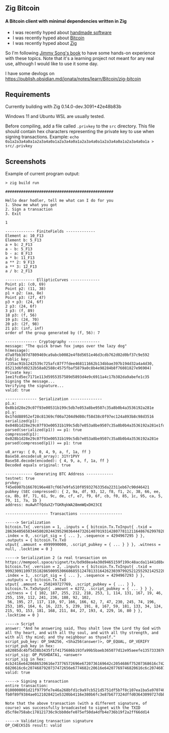 ## Zig Bitcoin
#### A Bitcoin client with minimal dependencies written in Zig

- I was recently hyped about [handmade software](https://handmade.network/)
- I was recently hyped about [Bitcoin](https://btcmaxis.com/)
- I was recently hyped about [Zig](https://ziglang.org/)

So I'm following [Jimmy Song's book](https://duckduckgo.com/?q=programming+bitcoin+jimmy+song&t=newext&atb=v407-1&ia=web) to have some hands-on experience with these topics. Note that it's a learning project not meant for any real use, although I would like to use it some day.

I have some devlogs on https://publish.obsidian.md/jonata/notes/learn/Bitcoin/zig-bitcoin

## Requirements

Currently building with Zig 0.14.0-dev.3091+42e48b83b 

Windows 11 and Ubuntu WSL are usually tested.

Before compiling, add a file called `.privkey` to the `src` directory. This file should contain hex characters representing the private key to use when signing transactions.
Example: `echo 0a1a2a3a4a0a1a2a3a4a0a1a2a3a4a0a1a2a3a4a0a1a2a3a4a0a1a2a3a4a0a1a > src/.privkey`

## Screenshots

Example of current program output:

```
> zig build run

################################################

Hello dear hodler, tell me what can I do for you
1. Show me what you got
2. Sign a transaction
3. Exit

1

------------- FiniteFields -------------
Element a: 10_F13
Element b: 5_F13
a + b: 2_F13
a - b: 5_F13
b - a: 8_F13
a * b: 11_F13
a ** 2: 9_F13
a ** 3: 12_F13
a / b: 2_F13

------------- EllipticCurves -------------
Point p1: (c0, 69)
Point p2: (11, 38)
p1 + p2: (aa, 8e)
Point p3: (2f, 47)
p3 + p3: (24, 6f)
2 p3: (24, 6f)
3 p3: (f, 89)
18 p3: (f, 56)
19 p3: (24, 70)
20 p3: (2f, 98)
21 p3: (inf, inf)
order of the group generated by (f, 56): 7

-------------- Cryptography --------------
message: "The quick brown fox jumps over the lazy dog"
h(message): d7a8fbb307d7809469ca9abcb0082e4f8d5651e46d3cdb762d02d0bf37c9e592
Public key: (235ac91b1242539c725afc87f7fdee468111662b134bbae397b194d32a4a4d30, 85213d6fd0232b58a02588c4575fbaf5879a0c8b4e98284b8f76081827e96904)
Private key: 1ee1fcd5ec7171e113d5955357589d5893d4e9c6911a4c17b382da9abefe1c35
Signing the message...
Verifying the signature...
valid: true

-------------- Serialization --------------
p1.x: 0x8b1d28e29c07f93e00531b199c5db7e053a8be9507c35a8b0b4a3536192a281e
p1.y: 0x1fdd88952ef28c81369cf00a7204d9d08cf58d38c0f97ec124a893b8c98d3516
serialized(p1): 0x048b1d28e29c07f93e00531b199c5db7e053a8be9507c35a8b0b4a3536192a281e1fdd88952ef28c81369cf00a7204d9d08cf58d38c0f97ec124a893b8c98d3516
parsed(serialized(p1)) == p1: true
compressed(p1): 0x028b1d28e29c07f93e00531b199c5db7e053a8be9507c35a8b0b4a3536192a281e
parsed(compressed(p1)) == p1: true

u8_array: { 0, 0, 4, 9, a, f, 1a, ff }
Base58.encode(u8_array): 31Yr1PVY
Base58.decode(encoded): { 4, 9, a, f, 1a, ff }
Decoded equals original: true

------------ Generating BTC Address ------------
testnet: true
prvkey: f45e6907b16670196e487cf667e9fa510f0593276335da22311eb67c90d46421
pubkey (SEC compressed): { 2, 9a, df, 93, 12, f8, f1, 2c, 38, 66, ee, ca, 8b, 8f, 71, 61, 9c, de, cf, e7, f9, 6f, cb, f0, 85, 1c, 95, ca, 5, 79, 11, 7a, 1b }
address: muAwhTfQdaXZrTGKRqkWA28mmWQxDH23CE

------------------- Transactions -------------------

-----> Serialization
bitcoin.Tx{ .version = 1, .inputs = { bitcoin.Tx.TxInput{ .txid = 28636405658344580202443952903644473261407019314280778112116486762997828230779, .index = 0, .script_sig = { ... }, .sequence = 4294967295 } }, .outputs = { bitcoin.Tx.TxO
utput{ .amount = 4999990000, .script_pubkey = { ... } } }, .witness = null, .locktime = 0 }

-----> Serialization 2 (a real transaction on https://mempool.space/signet/tx/bd9d8ea4a30d9465159f199c48acda11441d8bcd66020ad55a1215015431bb18)
bitcoin.Tx{ .version = 2, .inputs = { bitcoin.Tx.TxInput{ .txid = 99923091109735182865009530668685512478133164262303979925212552921425228836392, .index = 1, .script_sig = { ... }, .sequence = 4294967293 } }, .outputs = { bitcoin.Tx.TxO
utput{ .amount = 250249727769, .script_pubkey = { ... } }, bitcoin.Tx.TxOutput{ .amount = 6272, .script_pubkey = { ... } } }, .witness = { { 102, 187, 255, 212, 218, 253, 1, 114, 131, 167, 19, 46, 255, 159, 112, 241, 236, 188, 92, 102,
 56, 195, 27, 117, 110, 97, 166, 166, 62, 7, 47, 230, 245, 74, 196, 253, 105, 164, 6, 16, 223, 5, 239, 191, 8, 167, 59, 181, 133, 34, 124, 215, 93, 153, 181, 168, 211, 84, 27, 193, 4, 229, 16, 80 } }, .locktime = 0 }

-----> Script
answer: "And he answering said, Thou shalt love the Lord thy God with all thy heart, and with all thy soul, and with all thy strength, and with all thy mind; and thy neighbour as thyself."
script_pub_key: OP_SHA256, <Sha256(answer)>, OP_EQUAL, OP_VERIFY
script_pub_key in hex: a82085dc4bf5d38b3435f1f4175686b193fa99b5baeb365077d12e95aeefe13573338769
script_sig: OP_PUSHDATA1, <answer>
script_sig in hex: 4cb2416e6420686520616e73776572696e6720736169642c2054686f75207368616c74206c6f766520746865204c6f72642074687920476f64207769746820616c6c207468792068656172742c20616e64207769746820616c6c2074687920736f756c2c20616e6420776974
6820616c6c2074687920737472656e6774682c20616e64207769746820616c6c20746879206d696e643b20616e6420746879206e65696768626f75722061732074687973656c662e
valid: true

-----> Signing a transaction
entire transaction: 0100000001d21f9779fe7e46a268bfd1c9a97cb521d5751df5b7f8c107ea1ba5a970740638010000006b483045022100dd55fe1b7d3d098e76c316dc37914b028c64389ce35b4ec0ee88d186ac12774e0220024869b05160f2c2b1c438e063efe1f47de29486094938ebf3b
fb0f89f9384ae0121028421e5320bb4116e380b6fc3e87b677324dffd03643099727dbb2da0a22d8f1dfdffffff0188130000000000001976a9145144cef2fbd65ccd75539e5ea6e755b66ee4d26e88ac00000000

Note that the above transaction (with a different signature, of course) was successfully broadcasted to signet with the TXID d5cf8e758abc178121736c9cbb0defe075ef50da4dfb4e736b19f2a2ff66dd14

-----> Validating transaction signature
OP_CHECKSIG result: valid

```

